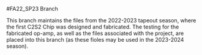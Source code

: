 #FA22_SP23 Branch

This branch maintains the files from the 2022-2023 tapeout season, where the first C2S2 Chip was designed and fabricated. The testing for the fabricated op-amp, as well as the files associated with the project, are placed into this branch (as these fioles may be used in the 2023-2024 season). 
